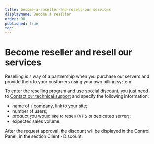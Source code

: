 ```yaml
---
title: become-a-reseller-and-resell-our-services
displayName: Become a reseller
order: 90
published: true
toc:
---
```

# Become reseller and resell our services

Reselling is a way of a partnership when you purchase our servers and provide them to your customers using your own billing system.

To enter the reselling program and use special discount, you just need to <a href="https://gcore.com/docs/hosting/contact-our-technical-support" target="_blank">Contact our technical support</a> and specify the following information: 

- name of a company, link to your site;
- number of users; 
- product you would like to resell (VPS or dedicated server); 
- expected sales volume. 

After the request approval, the discount will be displayed in the Control Panel, in the section Client - Discount.